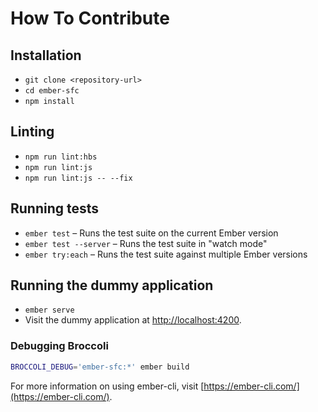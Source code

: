 # How To Contribute

## Installation

* `git clone <repository-url>`
* `cd ember-sfc`
* `npm install`

## Linting

* `npm run lint:hbs`
* `npm run lint:js`
* `npm run lint:js -- --fix`

## Running tests

* `ember test` – Runs the test suite on the current Ember version
* `ember test --server` – Runs the test suite in "watch mode"
* `ember try:each` – Runs the test suite against multiple Ember versions

## Running the dummy application

* `ember serve`
* Visit the dummy application at [http://localhost:4200](http://localhost:4200).

### Debugging Broccoli

```sh
BROCCOLI_DEBUG='ember-sfc:*' ember build  
```

For more information on using ember-cli, visit [https://ember-cli.com/](https://ember-cli.com/).